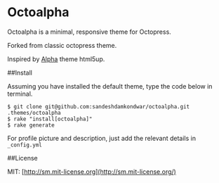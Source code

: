 Octoalpha
=========

Octoalpha is a minimal, responsive theme for Octopress. 

Forked from classic octopress theme.

Inspired by [Alpha](http://html5up.net/alpha) theme html5up.

##Install

Assuming you have installed the default theme, type the code below in terminal.

    $ git clone git@github.com:sandeshdamkondwar/octoalpha.git .themes/octoalpha
    $ rake "install[octoalpha]"
    $ rake generate

For profile picture and description, just add the relevant details in `_config.yml`
  
##License

MIT: [http://sm.mit-license.org](http://sm.mit-license.org/)
